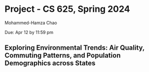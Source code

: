 # Project - CS 625, Spring 2024

   Mohammed-Hamza Chao
   
Due: Apr 12 by 11:59 pm

## Exploring Environmental Trends: Air Quality, Commuting Patterns, and Population Demographics across States
